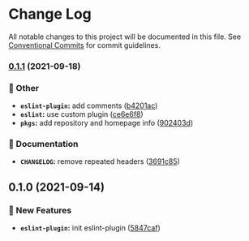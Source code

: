 # Change Log

All notable changes to this project will be documented in this file.
See [Conventional Commits](https://conventionalcommits.org) for commit guidelines.

### [0.1.1](https://github.com/younho9/lib/compare/@younho9/eslint-plugin@0.1.0...@younho9/eslint-plugin@0.1.1) (2021-09-18)


### :broom: Other

* **`eslint-plugin`:** add comments ([b4201ac](https://github.com/younho9/lib/commit/b4201ac51591c324d979bbaf961605d25aa4feb5))
* **`eslint`:** use custom plugin ([ce6e6f8](https://github.com/younho9/lib/commit/ce6e6f869cfec313b89ad5a2c5a32c2fd79743a5))
* **`pkgs`:** add repository and homepage info ([902403d](https://github.com/younho9/lib/commit/902403d6d2b0430effa51b037d48b91b92739eef))


### :memo: Documentation

* **`CHANGELOG`:** remove repeated headers ([3691c85](https://github.com/younho9/lib/commit/3691c8544bdaceafd94e4692da1a6316daecd69c))



## 0.1.0 (2021-09-14)

### :rocket: New Features

- **`eslint-plugin`:** init eslint-plugin ([5847caf](https://github.com/younho9/lib/commit/5847caf9f45fe179a0ab05cc1e46e1118694a23d))
